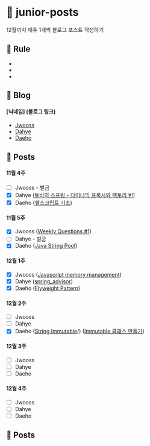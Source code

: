 # :post_office: junior-posts
12월까지 매주 1개씩 블로그 포스트 작성하기

## :hammer: Rule

-
-
-

## :page_with_curl: Blog
#### [닉네임] (블로그 링크)
- [Jwooss](https://jwooss.github.io) 
- [Dahye](https://kimdahyeee.github.io/) 
- [Daeho]() 

## :pushpin: Posts

#### 11월 4주
- [ ] Jwooss - 벌금
- [X] Dahye ([토비의 스프링 - 다이나믹 프록시와 팩토리 빈](https://kimdahyeee.github.io/dynamicproxy_and_factory_bean/))
- [X] Daeho ([쉘스크립트 기초](https://daehoho.github.io/2018-11-23/Shell-Script-%EB%B0%B0%EC%9A%B0%EA%B8%B0(1)/))

#### 11월 5주
- [X] Jwooss ([Weekly Questions #1](https://jwooss.github.io/2018-11-26-Weekly-Questions-1/))
- [ ] Dahye - 벌금
- [X] Daeho ([Java String Pool](https://daehoho.github.io/2018-12-03/JAVA-String-Pool/))

#### 12월 1주
- [X] Jwooss ([Javascript memory management](https://jwooss.github.io/document/2018-12-09-Javasciprt-Memory-Management/))
- [X] Dahye ([spring_advisor](https://kimdahyeee.github.io/advisor(1)/))
- [X] Daeho ([Flyweight Pattern](https://daehoho.github.io/2018-12-09/Design-Pattern-Flyweight-Pattern/))

#### 12월 2주
- [ ] Jwooss
- [ ] Dahye
- [X] Daeho ([String Immutable](https://daehoho.github.io/2018-12-09/JAVA-String%EC%9D%B4-Immutable,-final%EC%9D%B8-%EC%9D%B4%EC%9C%A0/)/) ([Immutable 클래스 만들기](https://daehoho.github.io/2018-12-15/JAVA-Immutable-%ED%81%B4%EB%9E%98%EC%8A%A4-%EB%A7%8C%EB%93%A4%EC%96%B4%EB%B3%B4%EA%B8%B0/))

#### 12월 3주
- [ ] Jwooss
- [ ] Dahye
- [ ] Daeho

#### 12월 4주
- [ ] Jwooss
- [ ] Dahye
- [ ] Daeho

## :pushpin: Posts

